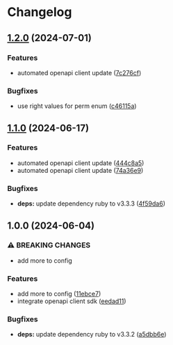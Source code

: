 # Changelog

## [1.2.0](https://github.com/kleister/kleister-ruby/compare/v1.1.0...v1.2.0) (2024-07-01)


### Features

* automated openapi client update ([7c276cf](https://github.com/kleister/kleister-ruby/commit/7c276cf7ec961ed99b61ddf4be35ea59ac70eed7))


### Bugfixes

* use right values for perm enum ([c46115a](https://github.com/kleister/kleister-ruby/commit/c46115a81b3a1f4e9ec487db386e2448cfd90c07))

## [1.1.0](https://github.com/kleister/kleister-ruby/compare/v1.0.0...v1.1.0) (2024-06-17)


### Features

* automated openapi client update ([444c8a5](https://github.com/kleister/kleister-ruby/commit/444c8a527ea25d675fdfb83719c199952bebdb06))
* automated openapi client update ([74a36e9](https://github.com/kleister/kleister-ruby/commit/74a36e9901fe9e57b4e600d6bfbc2c826221019c))


### Bugfixes

* **deps:** update dependency ruby to v3.3.3 ([4f59da6](https://github.com/kleister/kleister-ruby/commit/4f59da6ab5f46da7393fefd7b100dd2f532df838))

## 1.0.0 (2024-06-04)


### ⚠ BREAKING CHANGES

* add more to config

### Features

* add more to config ([11ebce7](https://github.com/kleister/kleister-ruby/commit/11ebce792a0f987358abd6b2ae5322a1da80fc39))
* integrate openapi client sdk ([eedad11](https://github.com/kleister/kleister-ruby/commit/eedad117984f04b53e9f111cd3d1bf8c5c82cea1))


### Bugfixes

* **deps:** update dependency ruby to v3.3.2 ([a5dbb6e](https://github.com/kleister/kleister-ruby/commit/a5dbb6ec27ee05a3c4fce9b69a59ddb5c2b403f0))
